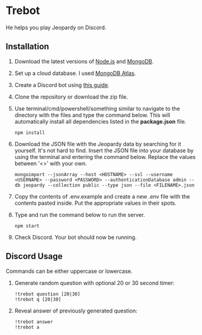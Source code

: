 # Trebot

He helps you play Jeopardy on Discord.

## Installation

1. Download the latest versions of [Node.js](https://nodejs.org/en/) and [MongoDB](https://www.mongodb.com/).

2. Set up a cloud database. I used [MongoDB Atlas](https://www.mongodb.com/cloud/atlas).

3. Create a Discord bot using [this guide](https://github.com/reactiflux/discord-irc/wiki/Creating-a-discord-bot-&-getting-a-token).

4. Clone the repository or download the zip file.

5. Use terminal/cmd/powershell/something similar to navigate to the directory with the files and type the command below. This will automatically install all dependencies listed in the **package.json** file.

    ```
    npm install
    ```

6. Download the JSON file with the Jeopardy data by searching for it yourself. It's not hard to find. Insert the JSON file into your database by using the terminal and entering the command below. Replace the values between '<>' with your own.

    ```
    mongoimport --jsonArray --host <HOSTNAME> --ssl --username <USERNAME> --password <PASSWORD> --authenticationDatabase admin --db jeopardy --collection public --type json --file <FILENAME>.json
    ```

7. Copy the contents of .env.example and create a new .env file with the contents pasted inside. Put the appropriate values in their spots.

8. Type and run the command below to run the server.

    ```
    npm start
    ```

9. Check Discord. Your bot should now be running.

## Discord Usage

Commands can be either uppercase or lowercase.

1. Generate random question with optional 20 or 30 second timer:

    ```
    !trebot question [20|30]
    !trebot q [20|30]
    ```

2. Reveal answer of previously generated question:

    ```
    !trebot answer
    !trebot a
    ```
